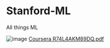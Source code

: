 # Stanford-ML
All things ML 

![image](https://github.com/AliesTaha/Stanford-ML/assets/103478551/436be36c-e42f-4ff9-8b9b-7d03ebc1b798)
[Coursera R74L4AKM89DQ.pdf](https://github.com/AliesTaha/Stanford-ML/files/14736380/Coursera.R74L4AKM89DQ.pdf)
